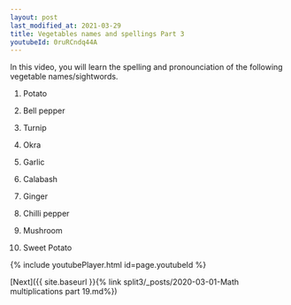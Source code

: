 ```yaml
---
layout: post
last_modified_at: 2021-03-29
title: Vegetables names and spellings Part 3
youtubeId: 0ruRCndq44A
---
```

 
 
In this video, you will learn the spelling and pronounciation of the following vegetable names/sightwords.

1) Potato

2) Bell pepper

3) Turnip

4) Okra

5) Garlic

6) Calabash

7) Ginger

8) Chilli pepper

9) Mushroom

10) Sweet Potato


 
{% include youtubePlayer.html id=page.youtubeId %}
 
 

[Next]({{ site.baseurl }}{% link  split3/_posts/2020-03-01-Math multiplications part 19.md%})
 
